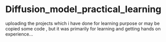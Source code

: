 # Diffusion_model_practical_learning
uploading the projects which i have done for learning purpose or may be copied some code , but it was primarily for learning and getting hands on experience...
